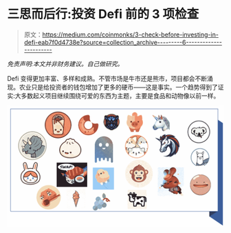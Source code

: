 # 三思而后行:投资 Defi 前的 3 项检查

> 原文：<https://medium.com/coinmonks/3-check-before-investing-in-defi-eab7f0d4738e?source=collection_archive---------6----------------------->

*免责声明:本文并非财务建议。自己做研究。*

Defi 变得更加丰富、多样和成熟。不管市场是牛市还是熊市，项目都会不断涌现。农业只是给投资者的钱包增加了更多的硬币——这是事实。一个趋势得到了证实:大多数起义项目继续围绕可爱的东西为主题，主要是食品和动物像以前一样。

![](img/fd9dd58ac66d07ac29c47d579e50e2d1.png)